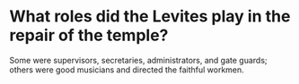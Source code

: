 # What roles did the Levites play in the repair of the temple?

Some were supervisors, secretaries, administrators, and gate guards; others were good musicians and directed the faithful workmen.
